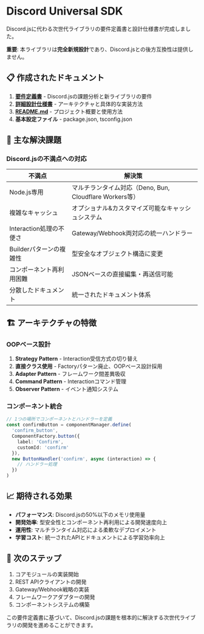 # Discord Universal SDK

Discord.jsに代わる次世代ライブラリの要件定義書と設計仕様書が完成しました。

**重要**: 本ライブラリは**完全新規設計**であり、Discord.jsとの後方互換性は提供しません。

## 📋 作成されたドキュメント

1. **[要件定義書](./REQUIREMENTS.md)** - Discord.jsの課題分析と新ライブラリの要件
2. **[詳細設計仕様書](./DESIGN.md)** - アーキテクチャと具体的な実装方法
3. **[README.md](./README.md)** - プロジェクト概要と使用方法
4. **基本設定ファイル** - package.json, tsconfig.json

## 🎯 主な解決課題

### Discord.jsの不満点への対応

| 不満点 | 解決策 |
|--------|--------|
| Node.js専用 | マルチランタイム対応（Deno, Bun, Cloudflare Workers等） |
| 複雑なキャッシュ | オプショナル&カスタマイズ可能なキャッシュシステム |
| Interaction処理の不便さ | Gateway/Webhook両対応の統一ハンドラー |
| Builderパターンの複雑性 | 型安全なオブジェクト構造に変更 |
| コンポーネント再利用困難 | JSONベースの直接編集・再送信可能 |
| 分散したドキュメント | 統一されたドキュメント体系 |

## 🏗️ アーキテクチャの特徴

### OOPベース設計

1. **Strategy Pattern** - Interaction受信方式の切り替え
2. **直接クラス使用** - Factoryパターン廃止、OOPベース設計採用
3. **Adapter Pattern** - フレームワーク間差異吸収
4. **Command Pattern** - Interactionコマンド管理
5. **Observer Pattern** - イベント通知システム

### コンポーネント統合

```typescript
// 1つの場所でコンポーネントとハンドラーを定義
const confirmButton = componentManager.define(
  'confirm_button',
  ComponentFactory.button({
    label: 'Confirm',
    customId: 'confirm'
  }),
  new ButtonHandler('confirm', async (interaction) => {
    // ハンドラー処理
  })
)
```

## 📈 期待される効果

- **パフォーマンス**: Discord.jsの50%以下のメモリ使用量
- **開発効率**: 型安全性とコンポーネント再利用による開発速度向上
- **運用性**: マルチランタイム対応による柔軟なデプロイメント
- **学習コスト**: 統一されたAPIとドキュメントによる学習効率向上

## 🚀 次のステップ

1. コアモジュールの実装開始
2. REST APIクライアントの開発
3. Gateway/Webhook戦略の実装
4. フレームワークアダプターの開発
5. コンポーネントシステムの構築

この要件定義書に基づいて、Discord.jsの課題を根本的に解決する次世代ライブラリの開発を進めることができます。
